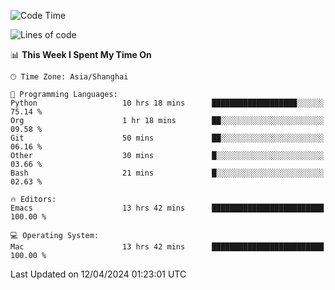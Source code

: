 <!--START_SECTION:waka-->
![Code Time](http://img.shields.io/badge/Code%20Time-1%2C902%20hrs%2049%20mins-blue)

![Lines of code](https://img.shields.io/badge/From%20Hello%20World%20I%27ve%20Written-298.3%20thousand%20lines%20of%20code-blue)

📊 **This Week I Spent My Time On** 

```text
🕑︎ Time Zone: Asia/Shanghai

💬 Programming Languages: 
Python                   10 hrs 18 mins      ███████████████████░░░░░░   75.14 % 
Org                      1 hr 18 mins        ██░░░░░░░░░░░░░░░░░░░░░░░   09.58 % 
Git                      50 mins             ██░░░░░░░░░░░░░░░░░░░░░░░   06.16 % 
Other                    30 mins             █░░░░░░░░░░░░░░░░░░░░░░░░   03.66 % 
Bash                     21 mins             █░░░░░░░░░░░░░░░░░░░░░░░░   02.63 % 

🔥 Editors: 
Emacs                    13 hrs 42 mins      █████████████████████████   100.00 % 

💻 Operating System: 
Mac                      13 hrs 42 mins      █████████████████████████   100.00 % 
```


 Last Updated on 12/04/2024 01:23:01 UTC
<!--END_SECTION:waka-->
